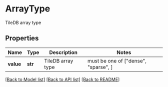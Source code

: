 # ArrayType

TileDB array type

## Properties
Name | Type | Description | Notes
------------ | ------------- | ------------- | -------------
**value** | **str** | TileDB array type |  must be one of ["dense", "sparse", ]

[[Back to Model list]](../README.md#documentation-for-models) [[Back to API list]](../README.md#documentation-for-api-endpoints) [[Back to README]](../README.md)


